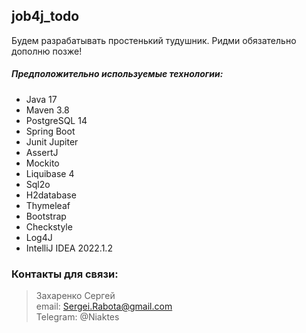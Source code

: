 ## job4j_todo

Будем разрабатывать простенький тудушник. Ридми обязательно дополню позже!

##### Предположительно используемые технологии:
* Java 17
* Maven 3.8
* PostgreSQL 14
* Spring Boot
* Junit Jupiter
* AssertJ
* Mockito
* Liquibase 4
* Sql2o
* H2database
* Thymeleaf
* Bootstrap
* Checkstyle
* Log4J
* IntelliJ IDEA 2022.1.2

### Контакты для связи: 
> Захаренко Сергей <br>
email: Sergei.Rabota@gmail.com <br>
Telegram: @Niaktes <br>